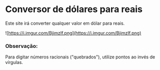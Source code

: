 # Conversor de dólares para reais

Este site irá converter qualquer valor em dólar para reais.

![https://i.imgur.com/BjimzIf.png](https://i.imgur.com/BjimzIf.png)

### Observação:

Para digitar números racionais ("quebrados"), utilize pontos ao invés de vírgulas.
